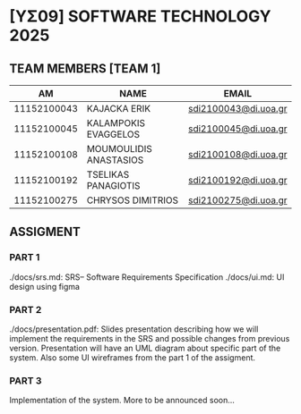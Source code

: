 # **[YΣ09] SOFTWARE TECHNOLOGY 2025**

## **TEAM MEMBERS [TEAM 1]**

| AM          | NAME                   | EMAIL                |
| ----------- | ---------------------- | -------------------- |
| 11152100043 | KAJACKA ERIK           | sdi2100043@di.uoa.gr |
| 11152100045 | KALAMPOKIS EVAGGELOS   | sdi2100045@di.uoa.gr |
| 11152100108 | MOUMOULIDIS ANASTASIOS | sdi2100108@di.uoa.gr |
| 11152100192 | TSELIKAS PANAGIOTIS    | sdi2100192@di.uoa.gr |
| 11152100275 | CHRYSOS DIMITRIOS      | sdi2100275@di.uoa.gr |

## **ASSIGMENT**

### **PART 1**

./docs/srs.md: SRS– Software Requirements Specification
./docs/ui.md: UI design using figma

### **PART 2**

./docs/presentation.pdf:
Slides presentation describing how we will implement the requirements in the SRS and possible changes from previous version.
Presentation will have an UML diagram about specific part of the system.
Also some UI wireframes from the part 1 of the assigment.

### **PART 3**

Implementation of the system.
More to be announced soon...
